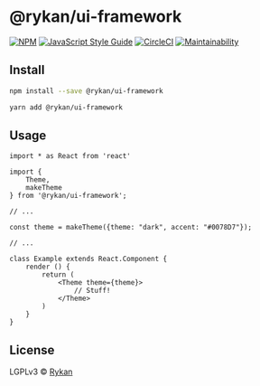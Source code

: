 # @rykan/ui-framework

>

[![NPM](https://img.shields.io/npm/v/@rykan/ui.svg)](https://www.npmjs.com/package/@rykan/ui-framework)
[![JavaScript Style Guide](https://img.shields.io/badge/code_style-standard-brightgreen.svg)](https://standardjs.com)
[![CircleCI](https://circleci.com/gh/rykan-tech/ui-framework.svg?style=svg)](https://circleci.com/gh/rykan-tech/ui-framework)
[![Maintainability](https://api.codeclimate.com/v1/badges/0718174538bdb4e67387/maintainability)](https://codeclimate.com/github/rykan-tech/ui-framework/maintainability)

## Install

```bash
npm install --save @rykan/ui-framework
```

```bash
yarn add @rykan/ui-framework
```

## Usage

```tsx
import * as React from 'react'

import {
	Theme,
	makeTheme
} from '@rykan/ui-framework';

// ...

const theme = makeTheme({theme: "dark", accent: "#0078D7"});

// ...

class Example extends React.Component {
	render () {
		return (
			<Theme theme={theme}>
				// Stuff!
			</Theme>
		)
	}
}
```

## License

LGPLv3 © [Rykan](https://github.com/rykan-tech)
